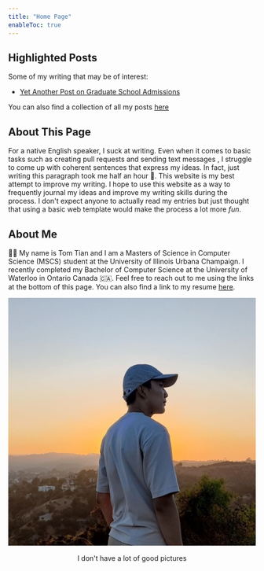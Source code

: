 ```yaml
---
title: "Home Page"
enableToc: true
---
```



## Highlighted Posts
Some of my writing that may be of interest:

- [Yet Another Post on Graduate School Admissions](/notes/GradSchool.md)

You can also find a collection of all my posts [here](/tags/writing)

## About This Page
For a native English speaker, I suck at writing. 
Even when it comes to basic tasks such as 
creating pull requests and sending text messages
, I struggle to come up with coherent sentences that express
my ideas. In fact, just writing this paragraph took me half an hour 🤡. 
This website is my best attempt to improve my writing. I hope 
to use this website as a way to frequently journal
my ideas and improve my writing skills during the process.
I don't expect anyone to actually read my entries but just
thought that using a basic web template would make the process
a lot more <em>fun</em>.

## About Me
👋🏻 My name is Tom Tian and I am a Masters of Science in
Computer Science (MSCS) student at
the University of Illinois Urbana Champaign. I recently
completed my Bachelor of Computer Science at the University
of Waterloo in Ontario Canada 🇨🇦. Feel free to reach out to me
using the links at the bottom of this page. You can also find
a link to my resume [here](https://drive.google.com/file/d/1CWQK7_P0tqz-Q_mhonO7BN_yf-UP3XOi/view?usp=share_link).


<div align="center">
  <img src="/images/HomePage.jpg" alt="Sublime's custom image"/>
</div>
<p align="center">
I don't have a lot of good pictures
</p>
